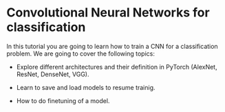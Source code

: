 # Convolutional Neural Networks for classification
In this tutorial you are going to learn how to train a CNN for a classification problem. We are going to cover the following topics:

* Explore different architectures and their definition in PyTorch (AlexNet, ResNet, DenseNet, VGG).

* Learn to save and load models to resume trainig.

* How to do finetuning of a model.


